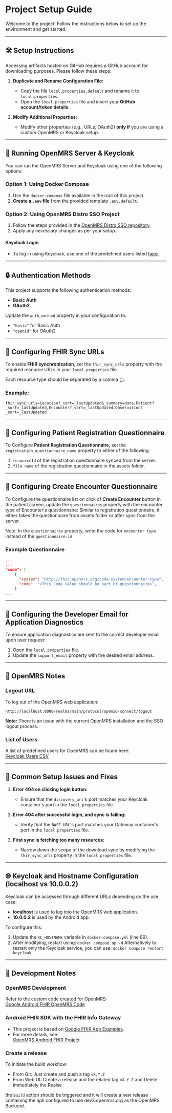 # Project Setup Guide

Welcome to the project! Follow the instructions below to set up the environment and get started.

---

## 🛠️ Setup Instructions

Accessing artifacts hosted on GitHub requires a GitHub account for downloading purposes. Please follow these steps:

1. **Duplicate and Rename Configuration File:**
   - Copy the file `local.properties.default` and rename it to `local.properties`.
   - Open the `local.properties` file and insert your **GitHub account/token details**.

2. **Modify Additional Properties:**
   - Modify other properties (e.g., URLs, OAuth2) **only if** you are using a custom OpenMRS or Keycloak setup.

---

## 🚀 Running OpenMRS Server & Keycloak

You can run the OpenMRS Server and Keycloak using one of the following options:

### Option 1: Using Docker Compose
1. Use the `docker-compose` file available in the root of this project.
2. **Create a `.env` file** from the provided template `.env.default`.

### Option 2: Using OpenMRS Distro SSO Project
1. Follow the steps provided in the [OpenMRS Distro SSO repository](https://github.com/icrc/openmrs-distro-sso/tree/main).
2. Apply any necessary changes as per your setup.

#### Keycloak Login
- To log in using Keycloak, use one of the predefined users listed [here](https://github.com/icrc/openmrs-distro-sso/blob/main/keycloak/users.csv).

---

## 🔒 Authentication Methods

This project supports the following authentication methods:
- **Basic Auth**
- **OAuth2**

Update the `auth_method` property in your configuration to:
- `"basic"` for Basic Auth
- `"openid"` for OAuth2

---

## 🔗 Configuring FHIR Sync URLs

To enable **FHIR synchronization**, set the `fhir_sync_urls` property with the required resource URLs in your `local.properties` file.

Each resource type should be separated by a comma (,).

### Example:
```properties
fhir_sync_urls=Location?_sort=_lastUpdated&_summary=data,Patient?_sort=_lastUpdated,Encounter?_sort=_lastUpdated,Observation?_sort=_lastUpdated
```
---

## 🔗 Configuring Patient Registration Questionnaire

To Configure **Patient Registration Questionnaire**, set the `registration_questionnaire_name` property to either of the following: 
1. `resourceId` of the registration questionnaire synced from the server.
2. `file name` of the registration questionnaire in the assets folder.

---

## 🔗 Configuring Create Encounter Questionnaire

To Configure the questionnaire list on click of **Create Encounter** button in the patient screen, update the `questionnaires` property with the encounter type of Encounter's questionnaire:
Similar to registration questionnaire, it either takes the questionnaire from assets folder or after sync from the server.

Note:
In the `questionnaires` property, write the code for `encounter type` instead of the `questionnaire.id`.

### Example Questionnaire
```json
...
...
"code": [
    {
      "system": "http://fhir.openmrs.org/code-system/encounter-type",
      "code": "<This Code value should be part of questionnaire>",
    }
...
```
---

## 📧 Configuring the Developer Email for Application Diagnostics

To ensure application diagnostics are sent to the correct developer email upon user request:

1. Open the `local.properties` file.
2. Update the `support_email` property with the desired email address.

---

## 📝 OpenMRS Notes

### Logout URL
To log out of the OpenMRS web application:
```plaintext
http://localhost:8080/realms/main/protocol/openid-connect/logout
```
**Note:** There is an issue with the current OpenMRS installation and the SSO logout process.

### List of Users

A list of predefined users for OpenMRS can be found here:\
[Keycloak Users CSV](https://github.com/icrc/openmrs-distro-sso/blob/main/keycloak/users.csv)

* * * * *

🔧 Common Setup Issues and Fixes
--------------------------------

1.  **Error 404 on clicking login button:**

    -   Ensure that the `discovery_uri`'s port matches your Keycloak container's port in the `local.properties` file.
2.  **Error 404 after successful login, and sync is failing:**

    -   Verify that the `BASE_URL`'s port matches your Gateway container's port in the `local.properties` file.
3.  **First sync is fetching too many resources:**

    -   Narrow down the scope of the download sync by modifying the `fhir_sync_urls` property in the `local.properties` file.

* * * * *

🌐 Keycloak and Hostname Configuration (localhost vs 10.0.0.2)
--------------------------------------------------------------

Keycloak can be accessed through different URLs depending on the use case:

-   **localhost** is used to log into the OpenMRS web application.
-   **10.0.0.2** is used by the Android app.

To configure this:

1.  Update the `KC_HOSTNAME` variable in `docker-compose.yml` (line 89).
2.  After modifying, restart using:
    `docker compose up -d`
    Alternatively to restart only the Keycloak service, you can use:
    `docker compose restart keycloak`

* * * * *

🔨 Development Notes
--------------------

### OpenMRS Development

Refer to the custom code created for OpenMRS:\
[Google Android FHIR OpenMRS Code](https://github.com/google/android-fhir/tree/openmrs)

### Android FHIR SDK with the FHIR Info Gateway

-   This project is based on [Google FHIR App Examples](https://github.com/google/fhir-app-examples/tree/main/demo).
-   For more details, see:\
    [OpenMRS Android FHIR Project](https://github.com/icrc/openmrs-android-fhir)


### Create a release

To initiate the build workflow:

- From Git:  Just create and push a tag `vX.Y.Z`
- From Web UI:  Create a release and the related tag `vX.Y.Z` and Delete immediately the Realse

the `Build` action should be triggered and it will create a new release containing the apk configured to use dev3.openmrs.org as the OpenMRS Backend.
